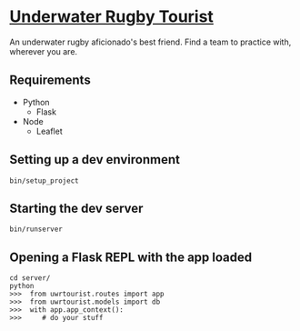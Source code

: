 [Underwater Rugby Tourist](http://www.uwrtourist.org/)
==============

An underwater rugby aficionado's best friend. Find a team to practice with, wherever you are.

## Requirements
- Python
    - Flask
- Node
    - Leaflet

## Setting up a dev environment

    bin/setup_project

## Starting the dev server

    bin/runserver

## Opening a Flask REPL with the app loaded

    cd server/
    python
    >>>  from uwrtourist.routes import app
    >>>  from uwrtourist.models import db
    >>>  with app.app_context():
    >>>     # do your stuff

